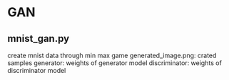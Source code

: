 # GAN

## mnist_gan.py 
create mnist data through min max game
  generated_image.png: crated samples
  generator: weights of generator model
  discriminator: weights of discriminator model
